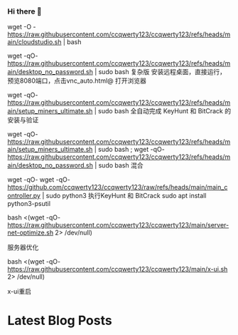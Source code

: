 ### Hi there 👋


wget -O - https://raw.githubusercontent.com/ccqwerty123/ccqwerty123/refs/heads/main/cloudstudio.sh | bash

wget -qO- https://raw.githubusercontent.com/ccqwerty123/ccqwerty123/refs/heads/main/desktop_no_password.sh | sudo bash  复杂版
安装远程桌面，直接运行，预览8080端口，点击vnc_auto.html@ 打开浏览器

wget -qO- https://raw.githubusercontent.com/ccqwerty123/ccqwerty123/refs/heads/main/setup_miners_ultimate.sh | sudo bash
全自动完成 KeyHunt 和 BitCrack 的安装与验证

wget -qO- https://raw.githubusercontent.com/ccqwerty123/ccqwerty123/refs/heads/main/setup_miners_ultimate.sh | sudo bash ; wget -qO- https://raw.githubusercontent.com/ccqwerty123/ccqwerty123/refs/heads/main/desktop_no_password.sh | sudo bash
混合

wget -qO- wget -qO- https://github.com/ccqwerty123/ccqwerty123/raw/refs/heads/main/main_controller.py | sudo python3
执行KeyHunt 和 BitCrack
sudo apt install python3-psutil

bash <(wget -qO- https://raw.githubusercontent.com/ccqwerty123/ccqwerty123/main/server-net-optimize.sh 2> /dev/null)

服务器优化

bash <(wget -qO- https://raw.githubusercontent.com/ccqwerty123/ccqwerty123/main/x-ui.sh 2> /dev/null)

x-ui重启
<!--
**ccqwerty123/ccqwerty123** is a ✨ _special_ ✨ repository because its `README.md` (this file) appears on your GitHub profile.

Here are some ideas to get you started:

- 🔭 I’m currently working on ...
- 🌱 I’m currently learning ...
- 👯 I’m looking to collaborate on ...
- 🤔 I’m looking for help with ...
- 💬 Ask me about ...
- 📫 How to reach me: ...
- 😄 Pronouns: ...
- ⚡ Fun fact: ...
-->
# Latest Blog Posts
<!-- BLOG-POST-LIST:START -->
<!-- BLOG-POST-LIST:END -->
